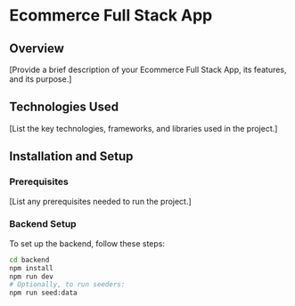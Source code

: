 # Ecommerce Full Stack App

## Overview
[Provide a brief description of your Ecommerce Full Stack App, its features, and its purpose.]

## Technologies Used
[List the key technologies, frameworks, and libraries used in the project.]

## Installation and Setup
### Prerequisites
[List any prerequisites needed to run the project.]

### Backend Setup
To set up the backend, follow these steps:
```bash
cd backend
npm install
npm run dev
# Optionally, to run seeders:
npm run seed:data

